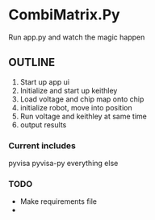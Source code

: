 # CombiMatrix.Py

Run app.py and watch the magic happen

## OUTLINE
1. Start up app ui
2. Initialize and start up keithley
3. Load voltage and chip map onto chip
4. initialize robot, move into position
4. Run voltage and keithley at same time
5. output results

### Current includes
pyvisa
pyvisa-py
everything else

### TODO
- Make requirements file
- 

